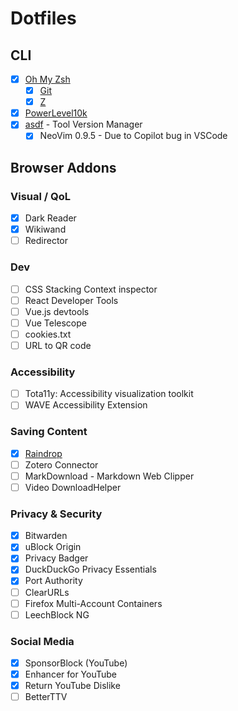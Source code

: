 # Dotfiles
## CLI
- [x] [Oh My Zsh](https://github.com/ohmyzsh/ohmyzsh)
  - [x] [Git](https://github.com/ohmyzsh/ohmyzsh/tree/master/plugins/git)
  - [x] [Z](https://github.com/ohmyzsh/ohmyzsh/tree/master/plugins/z)
- [x] [PowerLevel10k](https://github.com/romkatv/powerlevel10k) 
- [x] [asdf](https://asdf-vm.com/guide/getting-started.html) - Tool Version Manager
  - [x] NeoVim 0.9.5 - Due to Copilot bug in VSCode
## Browser Addons
### Visual / QoL
- [x] Dark Reader
- [x] Wikiwand
- [ ] Redirector
### Dev
- [ ] CSS Stacking Context inspector
- [ ] React Developer Tools
- [ ] Vue.js devtools
- [ ] Vue Telescope
- [ ] cookies.txt
- [ ] URL to QR code

### Accessibility
- [ ] Tota11y: Accessibility visualization toolkit
- [ ] WAVE Accessibility Extension 
### Saving Content
- [x] [Raindrop](https://raindrop.io/)
- [ ] Zotero Connector
- [ ] MarkDownload - Markdown Web Clipper
- [ ] Video DownloadHelper

### Privacy & Security
- [x] Bitwarden
- [x] uBlock Origin
- [x] Privacy Badger
- [x] DuckDuckGo Privacy Essentials
- [x] Port Authority
- [ ] ClearURLs
- [ ] Firefox Multi-Account Containers
- [ ] LeechBlock NG
### Social Media
- [x] SponsorBlock (YouTube)
- [x] Enhancer for YouTube
- [x] Return YouTube Dislike
- [ ] BetterTTV
